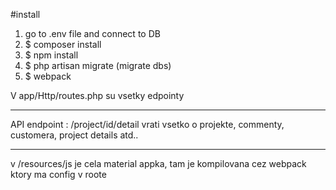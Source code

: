 #install

1. go to .env file and connect to DB
2. $ composer install
2. $ npm install
3. $ php artisan migrate (migrate dbs)
4. $ webpack

V app/Http/routes.php su vsetky edpointy

---

API endpoint : /project/id/detail vrati vsetko o projekte, commenty, customera, project details atd..

---

v /resources/js je cela material appka, tam je kompilovana cez webpack ktory ma config v roote
